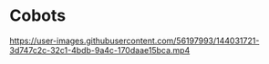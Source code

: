 # Cobots

https://user-images.githubusercontent.com/56197993/144031721-3d747c2c-32c1-4bdb-9a4c-170daae15bca.mp4 

